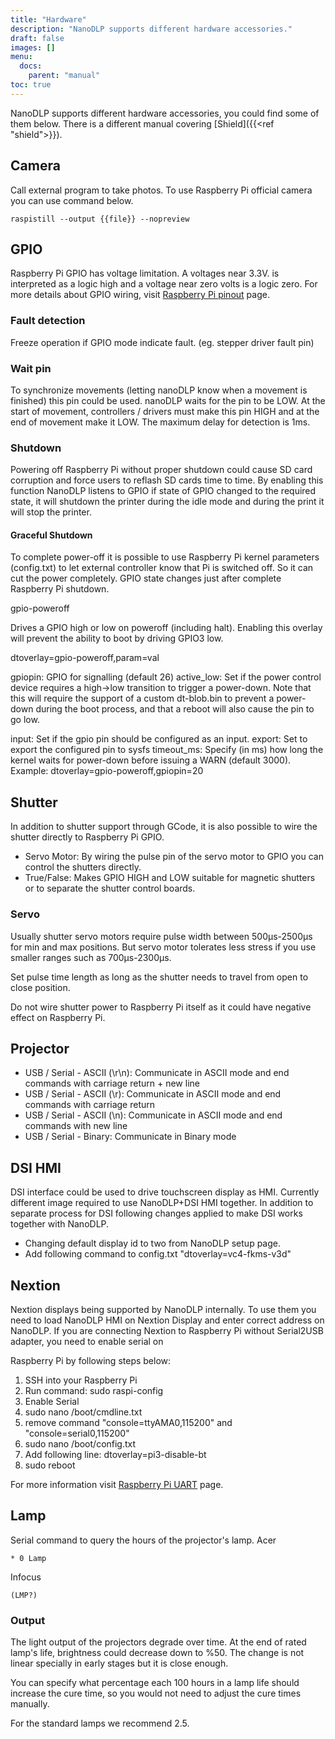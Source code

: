 ```yaml
---
title: "Hardware"
description: "NanoDLP supports different hardware accessories."
draft: false
images: []
menu:
  docs:
    parent: "manual"
toc: true
---
```


NanoDLP supports different hardware accessories, you could find some of them below.
There is a different manual covering [Shield]({{<ref "shield">}}).

## Camera

Call external program to take photos. To use Raspberry Pi official camera you can use command below.

```
raspistill --output {{file}} --nopreview
```

## GPIO

Raspberry Pi GPIO has voltage limitation. A voltages near 3.3V. is interpreted as a logic high and a voltage near zero volts is a logic zero.
For more details about GPIO wiring, visit <a href="https://pinout.xyz/">Raspberry Pi pinout</a> page.

### Fault detection

Freeze operation if GPIO mode indicate fault. (eg. stepper driver fault pin)

### Wait pin

To synchronize movements (letting nanoDLP know when a movement is finished) this pin could be used. nanoDLP waits for the pin to be LOW. At the start of movement, controllers / drivers must make this pin HIGH and at the end of movement make it LOW. The maximum delay for detection is 1ms.

### Shutdown

Powering off Raspberry Pi without proper shutdown could cause SD card corruption and force users to reflash SD cards time to time. By enabling this function NanoDLP listens to GPIO if state of GPIO changed to the required state, it will shutdown the printer during the idle mode and during the print it will stop the printer.

#### Graceful Shutdown

To complete power-off it is possible to use Raspberry Pi kernel parameters (config.txt) to let external controller know that Pi is switched off. So it can cut the power completely.
GPIO state changes just after complete Raspberry Pi shutdown.

gpio-poweroff

Drives a GPIO high or low on poweroff (including halt). Enabling this overlay will prevent the ability to boot by driving GPIO3 low.

dtoverlay=gpio-poweroff,param=val

gpiopin: GPIO for signalling (default 26)
active_low: Set if the power control device requires a
            high->low transition to trigger a power-down.
            Note that this will require the support of a
            custom dt-blob.bin to prevent a power-down
            during the boot process, and that a reboot
            will also cause the pin to go low.

input: Set if the gpio pin should be configured as an input.
export: Set to export the configured pin to sysfs
timeout_ms: Specify (in ms) how long the kernel waits for
            power-down before issuing a WARN (default 3000).
Example: dtoverlay=gpio-poweroff,gpiopin=20


## Shutter

In addition to shutter support through GCode, it is also possible to wire the shutter directly to Raspberry Pi GPIO.

* Servo Motor: By wiring the pulse pin of the servo motor to GPIO you can control the shutters directly.
* True/False: Makes GPIO HIGH and LOW suitable for magnetic shutters or to separate the shutter control boards.

### Servo

Usually shutter servo motors require pulse width between 500μs-2500μs for min and max positions. But servo motor tolerates less stress if you use smaller ranges such as 700μs-2300μs.

Set pulse time length as long as the shutter needs to travel from open to close position.

Do not wire shutter power to Raspberry Pi itself as it could have negative effect on Raspberry Pi.

## Projector

* USB / Serial - ASCII (\r\n): Communicate in ASCII mode and end commands with carriage return + new line
* USB / Serial - ASCII (\r): Communicate in ASCII mode and end commands with carriage return
* USB / Serial - ASCII (\n): Communicate in ASCII mode and end commands with new line
* USB / Serial - Binary: Communicate in Binary mode

## DSI HMI

DSI interface could be used to drive touchscreen display as HMI. Currently different image required to use NanoDLP+DSI HMI together. In addition to separate process for DSI following changes applied to make DSI works together with NanoDLP.

* Changing default display id to two from NanoDLP setup page.
* Add following command to config.txt "dtoverlay=vc4-fkms-v3d"

## Nextion

Nextion displays being supported by NanoDLP internally.
To use them you need to load NanoDLP HMI on Nextion Display and enter correct address on NanoDLP.
If you are connecting Nextion to Raspberry Pi without Serial2USB adapter, you need to enable serial on 

Raspberry Pi by following steps below:

1. SSH into your Raspberry Pi
2. Run command: sudo raspi-config
3. Enable Serial
4. sudo nano /boot/cmdline.txt
5. remove command "console=ttyAMA0,115200" and "console=serial0,115200"
6. sudo nano /boot/config.txt
7. Add following line: dtoverlay=pi3-disable-bt
8. sudo reboot

For more information visit <a href="https://www.raspberrypi.org/documentation/configuration/uart.md">Raspberry Pi UART</a> page.

## Lamp

Serial command to query the hours of the projector's lamp.
Acer

```* 0 Lamp```

Infocus

```(LMP?)```

### Output

The light output of the projectors degrade over time. At the end of rated lamp's life, brightness could decrease down to %50. The change is not linear specially in early stages but it is close enough.

You can specify what percentage each 100 hours in a lamp life should increase the cure time, so you would not need to adjust the cure times manually.

For the standard lamps we recommend 2.5.

